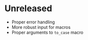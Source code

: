 # Unreleased

- Proper error handling
- More robust input for macros
- Proper arguments to `to_case` macro
